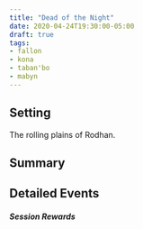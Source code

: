 ```yaml
---
title: "Dead of the Night"
date: 2020-04-24T19:30:00-05:00
draft: true
tags:
- fallon
- kona
- taban'bo
- mabyn
---
```


## Setting
The rolling plains of Rodhan.

## Summary

<!--more-->
## Detailed Events

##### Session Rewards
